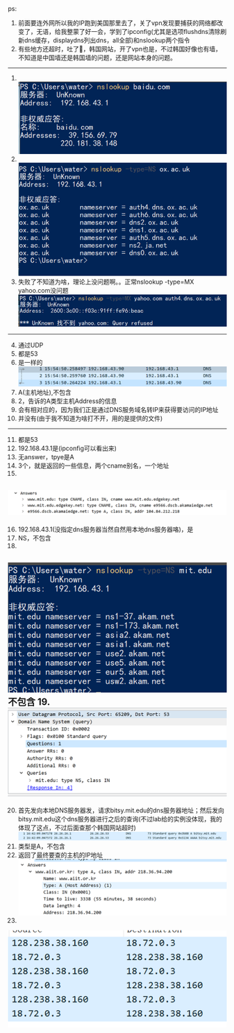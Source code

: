 ps: 
1. 前面要连外网所以我的IP跑到美国那里去了，关了vpn发现要捕获的网络都改变了，无语，给我整蒙了好一会，学到了ipconfig(尤其是选项flushdns清除刷新dns缓存，displaydns列出dns，all全部)和nslookup两个指令
2. 有些地方还超时，吐了🤮，韩国网站，开了vpn也是，不过韩国好像也有墙，不知道是中国墙还是韩国墙的问题，还是网站本身的问题。
---
1. <br>![IMG](../IMG/1.png)<br>
2. <br>![IMG](../IMG/2.png)<br>
3. 失败了不知道为啥，理论上没问题啊。。正常nslookup -type=MX yahoo.com没问题
![IMG](../IMG/3.png)
---
4. 通过UDP
5. 都是53
6. 是一样的
![IMG](../IMG/4.png)
7. A(主机地址),不包含
8. 2，告诉的A类型主机Address的信息
9. 会有相对应的，因为我们正是通过DNS服务域名转IP来获得要访问的IP地址
10. 并没有(由于我不知道为啥打不开，用的是提供的文件)
---
11. 都是53
12. 192.168.43.1是(ipconfig可以看出来)
13. 无answer，tpye是A
14. 3个，就是返回的一些信息，两个cname别名，一个地址
15. 
![IMG](../IMG/5.png)
---
16. 192.168.43.1(没指定dns服务器当然自然用本地dns服务器咯)，是
17. NS，不包含
18. 
![IMG](../IMG/7.png)
不包含
19. 
![IMG](../IMG/8.png)
---
20. 首先发向本地DNS服务器发，请求bitsy.mit.edu的dns服务器地址；然后发向bitsy.mit.edu这个dns服务器进行之后的查询(不过lab给的实例没体现，我的体现了这点，不过后面查那个韩国网站超时)
![IMG](../IMG/11.png)
21. 类型是A，不包含
22. 返回了最终要查的主机的IP地址
![IMG](../IMG/10.png)
23. 
![IMG](../IMG/9.png)
